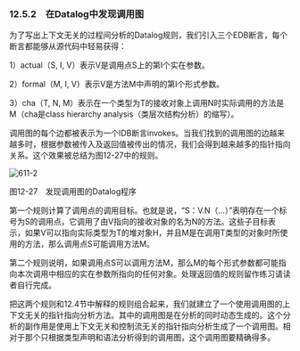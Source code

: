 ### 12.5.2　在Datalog中发现调用图

为了写出上下文无关的过程间分析的Datalog规则，我们引入三个EDB断言，每个断言都能够从源代码中轻易获得：

1）actual（S, I, V）表示V是调用点S上的第I个实在参数。

2）formal（M, I, V）表示V是方法M中声明的第I个形式参数。

3）cha（T, N, M）表示在一个类型为T的接收对象上调用N时实际调用的方法是M（cha是class hierarchy analysis（类层次结构分析）的缩写）。

调用图的每个边都被表示为一个IDB断言invokes。当我们找到的调用图的边越来越多时，根据参数被传入及返回值被传出的情况，我们会得到越来越多的指针指向关系。这个效果被总结为图12-27中的规则。

![611-2](../Images/image05090.jpeg)

图12-27　发现调用图的Datalog程序

第一个规则计算了调用点的调用目标。也就是说，“S：V.N（...）”表明存在一个标号为S的调用点，它调用了由V指向的接收对象的名为N的方法。这些子目标表示，如果V可以指向实际类型为T的堆对象H，并且M是在调用T类型的对象时所使用的方法，那么调用点S可能调用方法M。

第二个规则说明，如果调用点S可以调用方法M，那么M的每个形式参数都可能指向本次调用中相应的实在参数所指向的任何对象。处理返回值的规则留作练习请读者自行完成。

把这两个规则和12.4节中解释的规则组合起来，我们就建立了一个使用调用图的上下文无关的指针指向分析方法。其中的调用图是在分析的同时动态生成的。这个分析的副作用是使用上下文无关和控制流无关的指针指向分析生成了一个调用图。相对于那个只根据类型声明和语法分析得到的调用图，这个调用图要精确得多。
